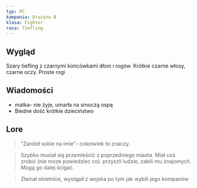```yaml
---
typ: PC
kampania: Drużyna B
klasa: Fighter
rasa: Tiefling
---
```


## Wygląd
Szary tiefling z czarnymi końcówkami dłoni i rogów. Krótkie czarne włosy, czarne oczy. Proste rogi


## Wiadomości
- matka- nie żyje, umarła na smoczą ospę
- Biedne dość krótkie dzieciństwo


## Lore
> "Zarobił sobie na imie"- cokolwiek to znaczy.

>Szybko musiał się przemieścić z poprzedniego miasta. Miał coś zrobić (nie moze powiedziec co). przyszli ludzie, zabili mu znajomych. Mogą go dalej ścigać.

>Złamał obietnice, wystąpił z wojska po tym jak wybili jego kompanów
